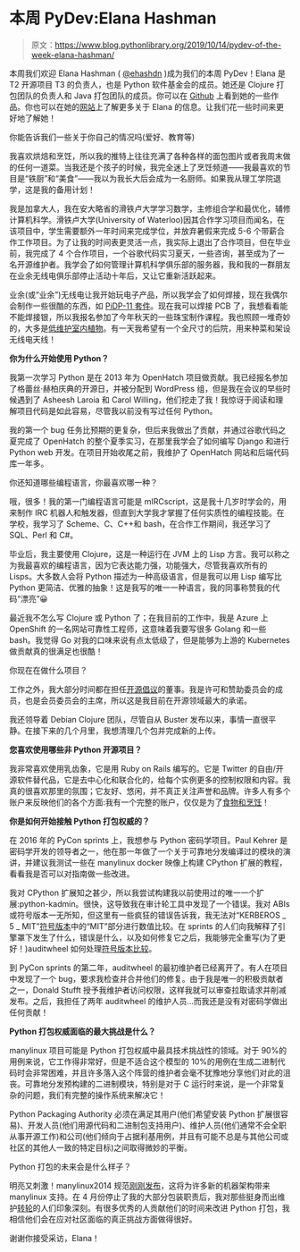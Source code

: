 # 本周 PyDev:Elana Hashman

> 原文：<https://www.blog.pythonlibrary.org/2019/10/14/pydev-of-the-week-elana-hashman/>

本周我们欢迎 Elana Hashman ( [@ehashdn](https://twitter.com/ehashdn) )成为我们的本周 PyDev！Elana 是 T2 开源项目 T3 的负责人，也是 Python 软件基金会的成员。她还是 Clojure 打包团队的负责人和 Java 打包团队的成员。你可以在 [Github](https://github.com/ehashman) 上看到她的一些作品。你也可以在她的[网站](https://hashman.ca/about/)上了解更多关于 Elana 的信息。让我们花一些时间来更好地了解她！

你能告诉我们一些关于你自己的情况吗(爱好、教育等)

我喜欢烘焙和烹饪，所以我的推特上往往充满了各种各样的面包图片或者我周末做的任何一道菜。当我还是个孩子的时候，我完全迷上了烹饪频道——我最喜欢的节目是“铁厨”和“美食”——我以为我长大后会成为一名厨师。如果我从理工学院退学，这是我的备用计划！

我是加拿大人，我在安大略省的滑铁卢大学学习数学，主修组合学和最优化，辅修计算机科学。滑铁卢大学(University of Waterloo)因其合作学习项目而闻名，在该项目中，学生需要额外一年时间来完成学位，并放弃暑假来完成 5-6 个带薪合作工作项目。为了让我的时间表更灵活一点，我实际上退出了合作项目，但在毕业前，我完成了 4 个合作项目，一个谷歌代码实习夏天，一些咨询，甚至成为了一名开源维护者。我学会了如何管理计算机科学俱乐部的服务器，我和我的一群朋友在业余无线电俱乐部停止活动十年后，又让它重新活跃起来。

业余(或“业余”)无线电让我开始玩电子产品，所以我学会了如何焊接，现在我偶尔会制作一些很酷的东西，如 [PiDP-11 套件](https://twitter.com/ehashdn/status/1120900517406892032)。现在我可以焊接 PCB 了，我想看看能不能焊接银，所以我报名参加了今年秋天的一些珠宝制作课程。我也照顾一堆奇妙的，大多是[低维护室内植物](https://twitter.com/ehashdn/status/1146576474993905665)。有一天我希望有一个全尺寸的后院，用来种菜和架设无线电天线！

**你为什么开始使用 Python？**

我第一次学习 Python 是在 2013 年为 OpenHatch 项目做贡献。我已经报名参加了格蕾丝·赫柏庆典的开源日，并被分配到 WordPress 组，但是我在会议的早些时候遇到了 Asheesh Laroia 和 Carol Willing，他们挖走了我！我惊讶于阅读和理解项目代码是如此容易，尽管我以前没有写过任何 Python。

我的第一个 bug 任务比预期的更复杂，但后来我做出了贡献，并通过谷歌代码之夏完成了 OpenHatch 的整个夏季实习，在那里我学会了如何编写 Django 和进行 Python web 开发。在项目开始收尾之前，我维护了 OpenHatch 网站和后端代码库一年多。

你还知道哪些编程语言，你最喜欢哪一种？

哦，很多！我的第一门编程语言可能是 mIRCscript，这是我十几岁时学会的，用来制作 IRC 机器人和触发器，但直到大学我才掌握了任何实质性的编程技能。在学校，我学习了 Scheme、C、C++和 bash，在合作工作期间，我还学习了 SQL、Perl 和 C#。

毕业后，我主要使用 Clojure，这是一种运行在 JVM 上的 Lisp 方言。我可以称之为我最喜欢的编程语言，因为它表达能力强，功能强大，尽管我喜欢所有的 Lisps。大多数人会将 Python 描述为一种高级语言，但是我可以用 Lisp 编写比 Python 更简洁、优雅的抽象！这是我写的唯一一种语言，我的同事称赞我的代码“漂亮”😀

最近我不怎么写 Clojure 或 Python 了；在我目前的工作中，我是 Azure 上 OpenShift 的一名网站可靠性工程师，这意味着我要写很多 Golang 和一些 bash。我觉得 Go 对我的口味来说有点太低级了，但是能够为上游的 Kubernetes 做贡献真的很满足也很酷！

你现在在做什么项目？

工作之外，我大部分时间都在担任[开源倡议](https://opensource.org/docs/board-annotated#ElanaHashman)的董事。我是许可和赞助委员会的成员，也是会员委员会的主席，所以这是我目前在开源领域最大的承诺。

我还领导着 Debian Clojure 团队，尽管自从 Buster 发布以来，事情一直很平静。在接下来的几个月里，我想清理几个包并完成新的上传。

**您喜欢使用哪些非 Python 开源项目？**

我非常喜欢使用乳齿象，它是用 Ruby on Rails 编写的。它是 Twitter 的自由/开源软件替代品，它是去中心化和联合化的，给每个实例更多的控制权限和内容。我真的很喜欢那里的氛围；它友好、悠闲，并不真正关注声誉和品牌。许多人有多个账户来反映他们的各个方面:我有一个完整的账户，仅仅是为了[食物和烹饪](https://kith.kitchen/@ehashman)！

**你是如何开始接触 Python 打包权威的？**

在 2016 年的 PyCon sprints 上，我想参与 Python 密码学项目。Paul Kehrer 是密码学开发的领导者之一，他在那一年做了一个关于可靠地分发编译过的模块的演讲，并建议我测试一些在 manylinux docker 映像上构建 CPython 扩展的教程，看看我是否可以对指南做一些改进。

我对 CPython 扩展知之甚少，所以我尝试构建我以前使用过的唯一一个扩展:python-kadmin。很快，这导致我在审计轮工具中发现了一个错误。我对 ABIs 或符号版本一无所知，但这里有一些疯狂的错误告诉我，我无法对“KERBEROS _ 5 _ MIT”[符号版本](https://github.com/pypa/auditwheel/issues/41)中的“MIT”部分进行数值比较。在 sprints 的人们向我解释了引擎罩下发生了什么，错误是什么，以及如何修复它之后，我能够完全重写(为了更好！)auditwheel 如何处理[符号版本比较](https://github.com/pypa/auditwheel/pull/43)。

到 PyCon sprints 的第二年，auditwheel 的最初维护者已经离开了。有人在项目中发现了一个 bug，要求我检查并合并他们的修复。由于我是唯一的积极贡献者之一，Donald Stufft 授予我维护者访问权限，这样我就可以审查拉取请求并削减发布。之后，我担任了两年 auditwheel 的维护人员...而我还是没有对密码学做出任何贡献！

**Python 打包权威面临的最大挑战是什么？**

manylinux 项目可能是 Python 打包权威中最具技术挑战性的领域。对于 90%的用例来说，它工作得非常好，但是不适合这个模型的 10%的用例在生成二进制代码时会非常困难，并且许多落入这个阵营的维护者会毫不犹豫地分享他们对此的沮丧。可靠地分发预构建的二进制模块，特别是对于 C 运行时来说，是一个非常复杂的问题，我们有完整的操作系统来解决它！

Python Packaging Authority 必须在满足其用户(他们希望安装 Python 扩展很容易)、开发人员(他们用源代码和二进制包支持用户)、维护人员(他们通常不会全职从事开源工作)和公司(他们倾向于占据利基用例，并且有可能不总是与其他公司或社区的其他人一致的特定目标)之间取得微妙的平衡。

Python 打包的未来会是什么样子？

明亮又刺激！manylinux2014 规范[刚刚发布](https://www.python.org/dev/peps/pep-0599/)，这将为许多新的机器架构带来 manylinux 支持。在 4 月份停止了我的大部分包装职责后，我对那些挺身而出维护[转轮](https://github.com/pypa/auditwheel/issues/149)的人们印象深刻。有很多优秀的人贡献他们的时间来改进 Python 打包，我相信他们会在应对社区面临的真正挑战方面做得很好。

谢谢你接受采访，Elana！
